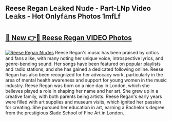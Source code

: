 ## Reese Regan Le𝚊ked N𝚞de - Part-LNp Video Le𝚊ks - Hot Onlyf𝚊ns Photos 1mfLf

# <h2><a href="http://ab88108.deff.icu/?id=Reese+Regan">🔗 New 👉🔴 Reese Regan VIDEO Photos</a></h2>

[![Reese Regan N𝚞des](https://i.imgur.com/rIISA9y.gif)](http://ab88108.deff.icu/?id=Reese+Regan)
Reese Regan's music has been praised by critics and fans alike, with many noting her unique voice, introspective lyrics, and genre-bending sound. Her songs have been featured on popular playlists and radio stations, and she has gained a dedicated following online. Reese Regan has also been recognized for her advocacy work, particularly in the area of mental health awareness and support for young women in the music industry. Reese Regan was born on a nice day in London, which she believes played a role in shaping her name and her art. She grew up in a creative family, with both parents being artists. Reese Regan's early years were filled with art supplies and museum visits, which ignited her passion for creating. She pursued her education in art, earning a Bachelor's degree from the prestigious Slade School of Fine Art in London.
